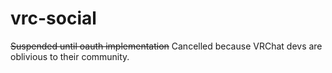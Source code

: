 # vrc-social
~~Suspended until oauth implementation~~ Cancelled because VRChat devs are oblivious to their community.
